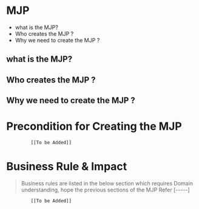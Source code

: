 # MJP

* what is the MJP?
* Who creates the MJP ?
* Why we need to create the MJP ? 



## what is the MJP?

## Who creates the MJP ?

## Why we need to create the MJP ? 


# Precondition for Creating the MJP




             [[To be Added]]
 




# Business Rule & Impact 

> Business rules are listed in the below section which requires Domain understanding, hope the previous sections of the MJP Refer [-----]


             [[To be Added]]
 


